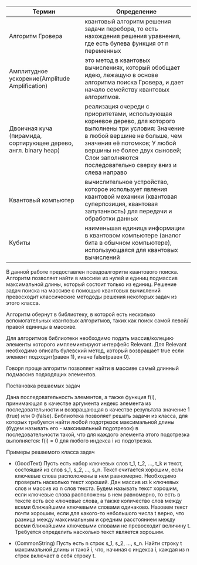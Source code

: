  Термин | Определение 
--- | ---
Алгоритм Гровера | квантовый алгоритм решения задачи перебора, то есть нахождения решения уравнения, где есть булева функция от n переменных 
Амплитудное ускорение(Amplitude Amplification) | это метод в квантовых вычислениях, который обобщает идею, лежащую в основе алгоритма поиска Гровера, и дает начало семейству квантовых алгоритмов.
Двоичная куча (пирамида, сортирующее дерево, англ. binary heap) | реализация очереди с приоритетами, использующая корневое дерево, для которого выполнены три условия: Значение в любой вершине не больше, чем значения её потомков; У любой вершины не более двух сыновей; Слои заполняются последовательно сверху вниз и слева направо 
Квантовый компьютер | вычислительное устройство, которое использует явления квантовой механики (квантовая суперпозиция, квантовая запутанность) для передачи и обработки данных 
Кубиты | наименьшая единица информации в квантовом компьютере (аналог бита в обычном компьютере), использующаяся для квантовых вычислений 


В данной работе предоставлен псевдоалгоритм квантового поиска. Алгоритм позволяет найти в массиве из нулей и единиц подмассив максимальной длины, который состоит только из единиц. Решение задач поиска на массиве с помощью квантовых вычислений превосходит классические метододы решения некоторых задач из этого класса.





Алгоритм обернут в библиотеку, в которой есть несколько вспомогательных квантовых алгоритмов, таких как поиск самой левой/правой единицы в массиве.

Для алгоритмов библиотеки необходимо подать массив/колецию элементы которого имплеминтируют интерфейс Relevant. Для Relevant необходимо описать булевский метод, который возвращает true если элемент подходит(равен 1), иначе false(равен 0). 

Говоря проще алгоритм позволяет найти в массиве самый длинный подмассив подходящих элементов.

Постановка решаемых задач 

Дана последовательность элементов, а также функция f(i), принимающая в качестве аргумента индекс элемента из последовательности и возвращающая в качестве результата значение 1 (true) или 0 (false). Библиотека позволяет решать задачи из класса, для которых требуется найти любой подотрезок максимальной длины (будем называть его - максимальный подотрезок) в последовательности такой, что для каждого элемента этого подотрезка выполняется: f(i) = 0 для любого индекса i из подотрезка. 

Примеры решаемого класса задач

* (GoodText) Пусть есть набор ключевых слов t_1, t_2, ..., t_k и текст, состоящий из слов s_1, s_2, …, s_n. Текст считается хорошим, если ключевые слова расположены в нем равномерно. Необходимо проверить насколько текст хороший. Дан массив из k ключевых слов и массив из n слов текста. Будем называть текст хорошим, если ключевые слова расположены в нем равномерно, то есть в тексте есть все ключевые слова, а также количество слов между всеми ближайшими ключевыми словами одинаково. Назовем текст почти хорошим, если для какого-то небольшого числа t верно, что разница между максимальным и средним расстоянием между всеми ближайшими ключевыми словами не превосходит величину t. Требуется определить насколько текст является хорошим.

* (CommonString) Пусть есть n строк s_1, s_2, …, s_n. Найти строку t максимальной длины и такой i, что, начиная с индекса i, каждая из n строк включает в себя строку t.
